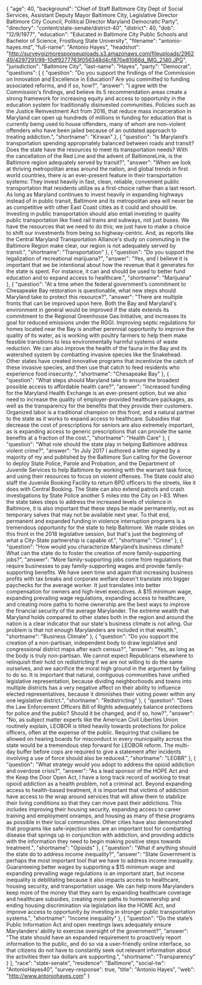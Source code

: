 {
  "age": 40,
  "background": "Chief of Staff Baltimore City Dept of Social Services, Assistant Deputy Mayor Baltimore City, Legislative Director Baltimore City Council, Political Director Maryland Democratic Party",
  "directory": "content/state-senate/district-40",
  "district": 40,
  "dob": "12/9/1977",
  "education": "Educated in Baltimore City Public Schools and Bachelor of Science, Frostburg State University",
  "filename": "antonio-hayes.md",
  "full-name": "Antonio Hayes",
  "headshot": "http://surveygizmoresponseuploads.s3.amazonaws.com/fileuploads/296249/4297291/99-10df9277763f056348d4cf870e81066d_IMG_2140.JPG",
  "jurisdiction": "Baltimore City",
  "last-name": "Hayes",
  "party": "Democrat",
  "questions": [
    {
      "question": "Do you support the findings of the Commission on Innovation and Excellence in Education? Are you committed to funding associated reforms, and if so, how?",
      "answer": "I agree with the Commission's findings, and believe its 5 recommendation areas create a strong framework for increasing equity and access to opportunity in the education system for traditionally disinvested communities. Policies such as the Justice Reinvestment Act from 2016, that reduce mass incarceration in Maryland can open up hundreds of millions in funding for education that is currently being used to house offenders, many of whom are non-violent offenders who have been jailed because of an outdated approach to treating addiction.",
      "shortname": "Kirwan"
    },
    {
      "question": "Is Maryland’s transportation spending appropriately balanced between roads and transit? Does the state have the resources to meet its transportation needs? With the cancellation of the Red Line and the advent of BaltimoreLink, is the Baltimore region adequately served by transit?",
      "answer": "When we look at thriving metropolitan areas around the nation, and global trends in first world countries, there is an ever-present feature in their transportation systems: They invest heavily in fast, clean, reliable, convenient public transportation that residents utilize as a first-choice rather than a last resort. As long as Maryland continues to invest heavily in expanding highways instead of in public transit, Baltimore and its metropolitan area will never be as competitive with other East Coast cities as it could and should be. Investing in public transportation should also entail investing in quality public transportation like fixed rail trains and subways, not just buses. We have the resources that we need to do this; we just have to make a choice to shift our investments from being so highway-centric. And, as reports like the Central Maryland Transportation Alliance's study on commuting in the Baltimore Region make clear, our region is not adequately served by transit.",
      "shortname": "Transportation"
    },
    {
      "question": "Do you support the legalization of recreational marijuana?",
      "answer": "Yes, and I believe it is important that we be intentional about how the revenue that it generates for the state is spent. For instance, it can and should be used to better fund education and to expand access to healthcare.",
      "shortname": "Marijuana"
    },
    {
      "question": "At a time when the federal government’s commitment to Chesapeake Bay restoration is questionable, what new steps should Maryland take to protect this resource?",
      "answer": "There are multiple fronts that can be improved upon here. Both the Bay and Maryland's environment in general would be improved if the state extends its commitment to the Regional Greenhouse Gas Initiative, and increases its goal for reduced emissions under the RGGI. Improving septic regulations for homes located near the Bay is another perennial opportunity to improve the quality of its water, as is working with poultry farmers to help them make feasible transitions to less environmentally harmful systems of waste reduction. We can also improve the health of the fauna in the Bay and its watershed system by combatting invasive species like the Snakehead. Other states have created innovative programs that incentivize the catch of these invasive species, and then use that catch to feed residents who experience food insecurity.",
      "shortname": "Chesapeake Bay"
    },
    {
      "question": "What steps should Maryland take to ensure the broadest possible access to affordable health care?",
      "answer": "Increased funding for the Maryland Health Exchange is an ever-present option, but we also need to increase the quality of employer-provided healthcare packages, as well as the transparency for the benefits that they provide their customers. Organized labor is a traditional champion on this front, and a natural partner to the state as it works to expand access to healthcare. Subsidies that decrease the cost of prescriptions for seniors are also extremely important, as is expanding access to generic prescriptions that can provide the same benefits at a fraction of the cost.",
      "shortname": "Health Care"
    },
    {
      "question": "What role should the state play in helping Baltimore address violent crime?",
      "answer": "In July 2017 I authored a letter signed by a majority of my and published by the Baltimore Sun calling for the Governor to deploy State Police, Parole and Probation, and the Department of Juvenile Services to help Baltimore by working with the warrant task force, and using their resources to focus on violent offenses. The State could also staff the Juvenile Booking Facility to return BPD officers to the streets, like it does with Central Booking. The State can also extend patrols and crash investigations by State Police another 5 miles into the City on I-83. When the state takes steps to address the increased levels of violence in Baltimore, it is also important that these steps be made permanently, not as temporary salves that may not be available next year. To that end, permanent and expanded funding in violence interruption programs is a tremendous opportunity for the state to help Baltimore. We made strides on this front in the 2018 legislative session, but that's just the beginning of what a City-State partnership is capable of.",
      "shortname": "Crime"
    },
    {
      "question": "How would you characterize Maryland’s business climate? What can the state do to foster the creation of more family-supporting jobs?",
      "answer": "More family-supporting jobs come from regulations that require businesses to pay family-supporting wages and provide family-supporting benefits. We have seen time and again that increasing business profits with tax breaks and corporate welfare doesn't translate into bigger paychecks for the average worker. It just translates into better compensation for owners and high-level executives. A $15 minimum wage, expanding prevailing wage regulations, expanding access to healthcare, and creating more paths to home ownership are the best ways to improve the financial security of the average Marylander. The extreme wealth that Maryland holds compared to other states both in the region and around the nation is a clear indicator that our state's business climate is not ailing. Our problem is that not enough Marylanders are included in that wealth.",
      "shortname": "Business Climate"
    },
    {
      "question": "Do you support the creation of a non-partisan, independent body to draw legislative and congressional district maps after each census?",
      "answer": "Yes, as long as the body is truly non-partisan. We cannot expect Republicans elsewhere to relinquish their hold on redistricting if we are not willing to do the same ourselves, and we sacrifice the moral high ground in the argument by failing to do so. It is important that natural, contiguous communities have unified legislative representation, because dividing neighborhoods and towns into multiple districts has a very negative affect on their ability to influence elected representatives, because it diminishes their voting power within any one legislative district.",
      "shortname": "Redistricting"
    },
    {
      "question": "Does the Law Enforcement Officers Bill of Rights adequately balance protections for police and the public? Should it be changed, and if so, how?",
      "answer": "No, as subject matter experts like the American Civil Liberties Union routinely explain, LEOBOR is tilted heavily towards protections for police officers, often at the expense of the public. Requiring that civilians be allowed on hearing boards for misconduct in every municipality across the state would be a tremendous step forward for LEOBOR reform. The multi-day buffer before cops are required to give a statement after incidents involving a use of force should also be reduced.",
      "shortname": "LEOBR"
    },
    {
      "question": "What strategy would you adopt to address the opioid addiction and overdose crisis?",
      "answer": "As a lead sponsor of the HOPE Act and the Keep the Door Open Act, I have a long track record of working to treat opioid addiction as a health problem, not a criminal act. Beyond expanding access to health-based treatment, it is important that victims of addiction have access to the wrap around services that will allow them to stabilize their living conditions so that they can move past their addictions. This includes improving their housing security, expanding access to career training and employment onramps, and housing as many of these programs as possible in their local communities. Other cities have also demonstrated that programs like safe-injection sites are an important tool for combatting disease that springs up in conjunction with addiction, and providing addicts with the information they need to begin making positive steps towards treatment.",
      "shortname": "Opioids"
    },
    {
      "question": "What if anything should the state do to address income inequality?",
      "answer": "State Government is perhaps the most important tool that we have to address income inequality. Guaranteeing better wages by supporting a $15 minimum wage and expanding prevailing wage regulations is an important start, but income inequality is debilitating because it also impacts access to healthcare, housing security, and transportation usage. We can help more Marylanders keep more of the money that they earn by expanding healthcare coverage and healthcare subsidies, creating more paths to homeownership and ending housing discrimination via legislation like the HOME Act, and improve access to opportunity by investing in stronger public transportation systems.",
      "shortname": "Income inequality"
    },
    {
      "question": "Do the state’s Public Information Act and open meetings laws adequately ensure Marylanders’ ability to exercise oversight of the government?",
      "answer": "The state should have an expanded requirement to proactively report information to the public, and do so via a user-friendly online interface, so that citizens do not have to constantly seek out relevant information about the activities their tax dollars are supporting.",
      "shortname": "Transparency"
    }
  ],
  "race": "state-senate",
  "residence": "Baltimore",
  "social-tw": "AntonioHayes40",
  "survey-response": true,
  "title": "Antonio Hayes",
  "web": "http://www.antoniohayes.com"
}
